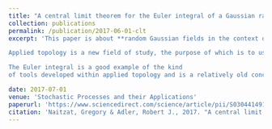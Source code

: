 ```yaml
---
title: "A central limit theorem for the Euler integral of a Gaussian random field"
collection: publications
permalink: /publication/2017-06-01-clt
excerpt: 'This paper is about **random Gaussian fields in the context of applied topology**.

Applied topology is a new field of study, the purpose of which is to use abstract topological notion for data analysis and other ``real-world" problems. 

The Euler integral is a good example of the kind
of tools developed within applied topology and is a relatively old concept built on the topological notion of Euler-Poincare characteristics. It exploits the inclusion-exclusion property of the Euler characteristic to define an integration-like operation on functions on topological spaces. Euler integrals of deterministic functions have recently been shown to have a wide variety of possible applications, including signal processing, data aggregation and network sensing. Adding random noise to these scenarios, as is natural in the majority of applications, leads to a need for statistical analysis, the first step of which requires asymptotic distribution results for estimators. The first such result is provided in this paper, as a central limit theorem for the Euler integral of pure, Gaussian, noise fields.'

date: 2017-07-01
venue: 'Stochastic Processes and their Applications'
paperurl: 'https://www.sciencedirect.com/science/article/pii/S0304414916301697'
citation: 'Naitzat, Gregory & Adler, Robert J., 2017. "A central limit theorem for the Euler integral of a Gaussian random field" Stochastic Processes and their Applications, Elsevier, vol. 127(6), pages 2036-2067.'
---
```

